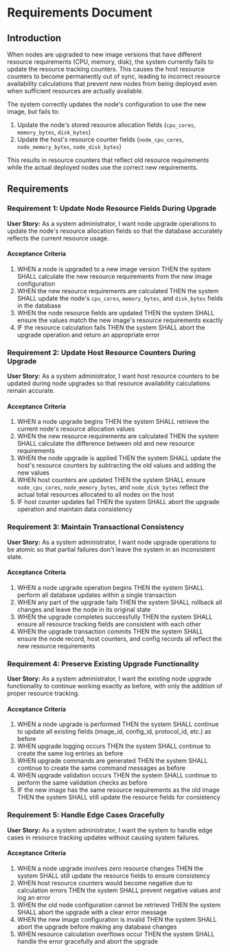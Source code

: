 # Requirements Document

## Introduction

When nodes are upgraded to new image versions that have different resource requirements (CPU, memory, disk), the system currently fails to update the resource tracking counters. This causes the host resource counters to become permanently out of sync, leading to incorrect resource availability calculations that prevent new nodes from being deployed even when sufficient resources are actually available.

The system correctly updates the node's configuration to use the new image, but fails to:
1. Update the node's stored resource allocation fields (`cpu_cores`, `memory_bytes`, `disk_bytes`)
2. Update the host's resource counter fields (`node_cpu_cores`, `node_memory_bytes`, `node_disk_bytes`)

This results in resource counters that reflect old resource requirements while the actual deployed nodes use the correct new requirements.

## Requirements

### Requirement 1: Update Node Resource Fields During Upgrade

**User Story:** As a system administrator, I want node upgrade operations to update the node's resource allocation fields so that the database accurately reflects the current resource usage.

#### Acceptance Criteria

1. WHEN a node is upgraded to a new image version THEN the system SHALL calculate the new resource requirements from the new image configuration
2. WHEN the new resource requirements are calculated THEN the system SHALL update the node's `cpu_cores`, `memory_bytes`, and `disk_bytes` fields in the database
3. WHEN the node resource fields are updated THEN the system SHALL ensure the values match the new image's resource requirements exactly
4. IF the resource calculation fails THEN the system SHALL abort the upgrade operation and return an appropriate error

### Requirement 2: Update Host Resource Counters During Upgrade

**User Story:** As a system administrator, I want host resource counters to be updated during node upgrades so that resource availability calculations remain accurate.

#### Acceptance Criteria

1. WHEN a node upgrade begins THEN the system SHALL retrieve the current node's resource allocation values
2. WHEN the new resource requirements are calculated THEN the system SHALL calculate the difference between old and new resource requirements
3. WHEN the node upgrade is applied THEN the system SHALL update the host's resource counters by subtracting the old values and adding the new values
4. WHEN host counters are updated THEN the system SHALL ensure `node_cpu_cores`, `node_memory_bytes`, and `node_disk_bytes` reflect the actual total resources allocated to all nodes on the host
5. IF host counter updates fail THEN the system SHALL abort the upgrade operation and maintain data consistency

### Requirement 3: Maintain Transactional Consistency

**User Story:** As a system administrator, I want node upgrade operations to be atomic so that partial failures don't leave the system in an inconsistent state.

#### Acceptance Criteria

1. WHEN a node upgrade operation begins THEN the system SHALL perform all database updates within a single transaction
2. WHEN any part of the upgrade fails THEN the system SHALL rollback all changes and leave the node in its original state
3. WHEN the upgrade completes successfully THEN the system SHALL ensure all resource tracking fields are consistent with each other
4. WHEN the upgrade transaction commits THEN the system SHALL ensure the node record, host counters, and config records all reflect the new resource requirements

### Requirement 4: Preserve Existing Upgrade Functionality

**User Story:** As a system administrator, I want the existing node upgrade functionality to continue working exactly as before, with only the addition of proper resource tracking.

#### Acceptance Criteria

1. WHEN a node upgrade is performed THEN the system SHALL continue to update all existing fields (image_id, config_id, protocol_id, etc.) as before
2. WHEN upgrade logging occurs THEN the system SHALL continue to create the same log entries as before
3. WHEN upgrade commands are generated THEN the system SHALL continue to create the same command messages as before
4. WHEN upgrade validation occurs THEN the system SHALL continue to perform the same validation checks as before
5. IF the new image has the same resource requirements as the old image THEN the system SHALL still update the resource fields for consistency

### Requirement 5: Handle Edge Cases Gracefully

**User Story:** As a system administrator, I want the system to handle edge cases in resource tracking updates without causing system failures.

#### Acceptance Criteria

1. WHEN a node upgrade involves zero resource changes THEN the system SHALL still update the resource fields to ensure consistency
2. WHEN host resource counters would become negative due to calculation errors THEN the system SHALL prevent negative values and log an error
3. WHEN the old node configuration cannot be retrieved THEN the system SHALL abort the upgrade with a clear error message
4. WHEN the new image configuration is invalid THEN the system SHALL abort the upgrade before making any database changes
5. WHEN resource calculation overflows occur THEN the system SHALL handle the error gracefully and abort the upgrade